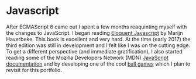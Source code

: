 # Javascript
After ECMAScript 6 came out I spent a few months reaquinting myself with the changes to JavaScript. I began reading [Eloquent Javascript](https://eloquentjavascript.net/) by Marijn Haverbeke. This book is excellent and very hard. At the time (early 2017) the third edition was still in development and I felt like I was on the cutting edge. To get a different perspective (and immediate gratification), I also started reading some of the Mozilla Developers Network (MDN) [JavaScript documentation](https://developer.mozilla.org/en-US/docs/Web/JavaScript) and by developing one of the cool [ball games](https://developer.mozilla.org/en-US/docs/Learn/JavaScript/Objects/Object_building_practice) which I plan to revisit for this portfolio.
